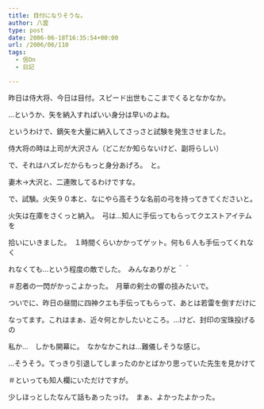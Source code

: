 ```yaml
---
title: 目付になりそうな。
author: 八雲
type: post
date: 2006-06-18T16:35:54+00:00
url: /2006/06/110
tags:
  - 信On
  - 日記

---
```

昨日は侍大将、今日は目付。スピード出世もここまでくるとなかなか。
  
…というか、矢を納入すればいい身分は早いのよね。

というわけで、鏑矢を大量に納入してさっさと試験を発生させました。
  
侍大将の時は上司が大沢さん（どこだか知らないけど、副将らしい）
  
で、それはハズレだからもっと身分あげろ。　と。
  
妻木→大沢と、二連敗してるわけですな。

で、試験。火矢９０本と、なにやら高そうな名前の弓を持ってきてくださいと。
  
火矢は在庫をさくっと納入。　弓は…知人に手伝ってもらってクエストアイテムを
  
拾いにいきました。　１時間くらいかかってゲット。何も６人も手伝ってくれなく
  
れなくても…という程度の敵でした。　みんなありがと＾＾
  
＃忍者の一閃がかっこよかった。　月華の剣士の響の技みたいで。

ついでに、昨日の昼間に四神クエも手伝ってもらって、あとは若雷を倒すだけに
  
なってます。これはまぁ、近々何とかしたいところ。…けど、封印の宝珠投げるの
  
私か…　しかも開幕に。　なかなかこれは…難儀しそうな感じ。

…そうそう。てっきり引退してしまったのかとばかり思っていた先生を見かけて
  
＃といっても知人欄にいただけですが。
  
少しほっとしたなんて話もあったっけ。　まぁ、よかったよかった。
